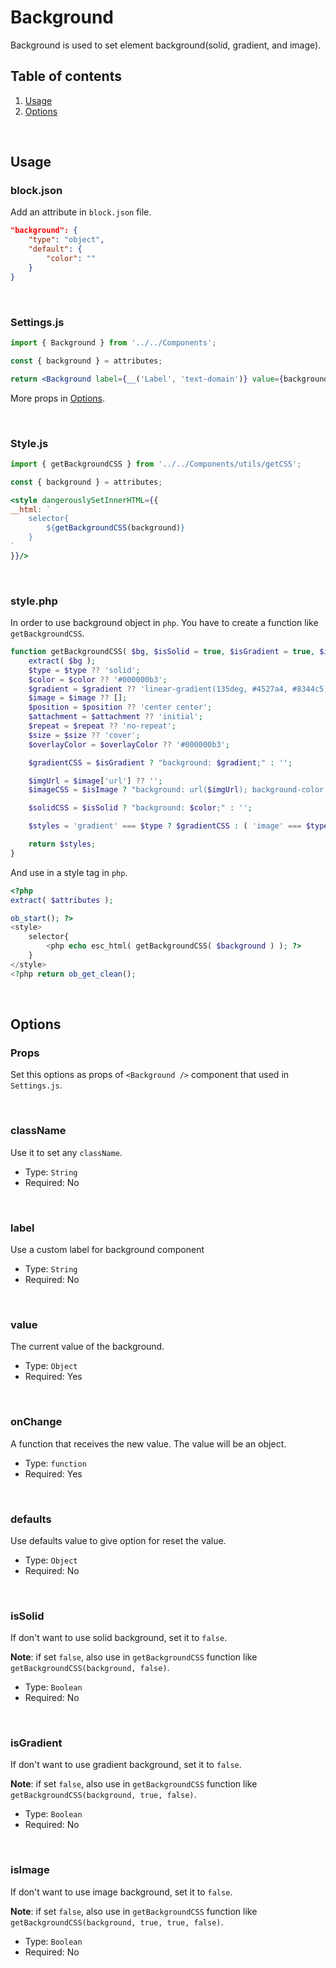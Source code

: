 # Background

Background is used to set element background(solid, gradient, and image).


## Table of contents

1. [Usage](#usage)
2. [Options](#options)

<br />

## Usage

### block.json
Add an attribute in `block.json` file.

```json
"background": {
	"type": "object",
	"default": {
		"color": ""
	}
}
```

<br />

### Settings.js

```jsx
import { Background } from '../../Components';

const { background } = attributes;

return <Background label={__('Label', 'text-domain')} value={background} onChange={val => setAttributes({ background: val })} defaults={{ color: '#000' }} />
```

More props in [Options](#options).

<br />

### Style.js
```jsx
import { getBackgroundCSS } from '../../Components/utils/getCSS';

const { background } = attributes;

<style dangerouslySetInnerHTML={{
__html: `
	selector{
		${getBackgroundCSS(background)}
	}
`
}}/>
```

<br />

### style.php
In order to use background object in `php`. You have to create a function like `getBackgroundCSS`.

```php
function getBackgroundCSS( $bg, $isSolid = true, $isGradient = true, $isImage = true ) {
	extract( $bg );
	$type = $type ?? 'solid';
	$color = $color ?? '#000000b3';
	$gradient = $gradient ?? 'linear-gradient(135deg, #4527a4, #8344c5)';
	$image = $image ?? [];
	$position = $position ?? 'center center';
	$attachment = $attachment ?? 'initial';
	$repeat = $repeat ?? 'no-repeat';
	$size = $size ?? 'cover';
	$overlayColor = $overlayColor ?? '#000000b3';

	$gradientCSS = $isGradient ? "background: $gradient;" : '';

	$imgUrl = $image['url'] ?? '';
	$imageCSS = $isImage ? "background: url($imgUrl); background-color: $overlayColor; background-position: $position; background-size: $size; background-repeat: $repeat; background-attachment: $attachment; background-blend-mode: overlay;" : '';

	$solidCSS = $isSolid ? "background: $color;" : '';

	$styles = 'gradient' === $type ? $gradientCSS : ( 'image' === $type ? $imageCSS : $solidCSS );

	return $styles;
}
```

And use in a style tag in `php`.
```php
<?php
extract( $attributes );

ob_start(); ?>
<style>
	selector{
		<php echo esc_html( getBackgroundCSS( $background ) ); ?>
	}
</style>
<?php return ob_get_clean();
```

<br />

## Options
### Props
Set this options as props of `<Background />` component that used in `Settings.js`.

<br />

### className

Use it to set any `className`.

- Type: `String`
- Required: No

<br />

### label

Use a custom label for background component

- Type: `String`
- Required: No

<br />

### value

The current value of the background.

- Type: `Object`
- Required: Yes

<br />

### onChange

A function that receives the new value. The value will be an object.

- Type: `function`
- Required: Yes

<br />

### defaults

Use defaults value to give option for reset the value.

- Type: `Object`
- Required: No

<br />

### isSolid

If don't want to use solid background, set it to `false`.

**Note**: if set `false`, also use in `getBackgroundCSS` function like `getBackgroundCSS(background, false)`.

- Type: `Boolean`
- Required: No

<br />

### isGradient

If don't want to use gradient background, set it to `false`.

**Note**: if set `false`, also use in `getBackgroundCSS` function like `getBackgroundCSS(background, true, false)`.

- Type: `Boolean`
- Required: No

<br />

### isImage

If don't want to use image background, set it to `false`.

**Note**: if set `false`, also use in `getBackgroundCSS` function like `getBackgroundCSS(background, true, true, false)`.

- Type: `Boolean`
- Required: No